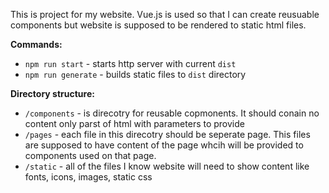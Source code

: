 This is project for my website. Vue.js is used so that I can create reusuable components but website is supposed to be rendered to static html files.

**Commands:**

- `npm run start` - starts http server with current `dist`
- `npm run generate` - builds static files to `dist` directory

**Directory structure:**

- `/components` - is direcotry for reusable copmonents. It should conain no content only parst of html with parameters to provide
- `/pages` - each file in this direcotry should be seperate page. This files are supposed to have content of the page whcih will be provided to components used on that page.
- `/static` - all of the files I know website will need to show content like fonts, icons, images, static css
